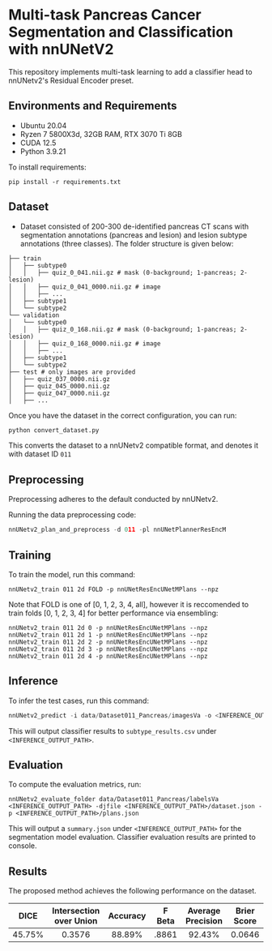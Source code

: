# Multi-task Pancreas Cancer Segmentation and Classification with nnUNetV2

This repository implements multi-task learning to add a classifier head to nnUNetv2's Residual Encoder preset.

## Environments and Requirements

- Ubuntu 20.04
- Ryzen 7 5800X3d, 32GB RAM, RTX 3070 Ti 8GB
- CUDA 12.5
- Python 3.9.21

To install requirements:

```setup
pip install -r requirements.txt
```

## Dataset

- Dataset consisted of 200-300 de-identified pancreas CT scans with segmentation annotations (pancreas and lesion) and
lesion subtype annotations (three classes). The folder structure is given below:
```
├── train
│   ├── subtype0
│   │   ├── quiz_0_041.nii.gz # mask (0-background; 1-pancreas; 2-lesion)
│   │   ├── quiz_0_041_0000.nii.gz # image
│   │   ├── ...
│   ├── subtype1
│   └── subtype2
└── validation
│   └── subtype0
│   │   ├── quiz_0_168.nii.gz # mask (0-background; 1-pancreas; 2-lesion)
│   │   ├── quiz_0_168_0000.nii.gz # image
│   │   ├── ...
│   ├── subtype1
│   └── subtype2
├── test # only images are provided
│   ├── quiz_037_0000.nii.gz
│   ├── quiz_045_0000.nii.gz
│   ├── quiz_047_0000.nii.gz
│   ├── ...
```

Once you have the dataset in the correct configuration, you can run:

```python
python convert_dataset.py
```
This converts the dataset to a nnUNetv2 compatible format, and denotes it with dataset ID `011`

## Preprocessing

Preprocessing adheres to the default conducted by nnUNetv2.

Running the data preprocessing code:

```python
nnUNetv2_plan_and_preprocess -d 011 -pl nnUNetPlannerResEncM 
```

## Training

To train the model, run this command:

```train
nnUNetv2_train 011 2d FOLD -p nnUNetResEncUNetMPlans --npz
```
Note that FOLD is one of [0, 1, 2, 3, 4, all], however it is reccomended to train folds [0, 1, 2, 3, 4] for better performance via ensembling:

```
nnUNetv2_train 011 2d 0 -p nnUNetResEncUNetMPlans --npz
nnUNetv2_train 011 2d 1 -p nnUNetResEncUNetMPlans --npz
nnUNetv2_train 011 2d 2 -p nnUNetResEncUNetMPlans --npz
nnUNetv2_train 011 2d 3 -p nnUNetResEncUNetMPlans --npz
nnUNetv2_train 011 2d 4 -p nnUNetResEncUNetMPlans --npz
```

## Inference

To infer the test cases, run this command:

```python
nnUNetv2_predict -i data/Dataset011_Pancreas/imagesVa -o <INFERENCE_OUTPUT_PATH> -d 011 -c 2d -p nnUNetResEncUNetMPlans
```
This will output classifier results to `subtype_results.csv` under `<INFERENCE_OUTPUT_PATH>`.


## Evaluation

To compute the evaluation metrics, run:

```eval
nnUNetv2_evaluate_folder data/Dataset011_Pancreas/labelsVa <INFERENCE_OUTPUT_PATH> -djfile <INFERENCE_OUTPUT_PATH>/dataset.json -p <INFERENCE_OUTPUT_PATH>/plans.json
```
This will output a `summary.json` under `<INFERENCE_OUTPUT_PATH>` for the segmentation model evaluation. Classifier evaluation results are printed to console.


## Results

The proposed method achieves the following performance on the dataset.

|  DICE  | Intersection over Union | Accuracy | F Beta | Average Precision | Brier Score |
| :----: | :---------------------: |:--------:|:------:|:-----------------:|:-----------:|
| 45.75% |         0.3576          |  88.89%  | .8861  |      92.43%       |   0.0646    |

